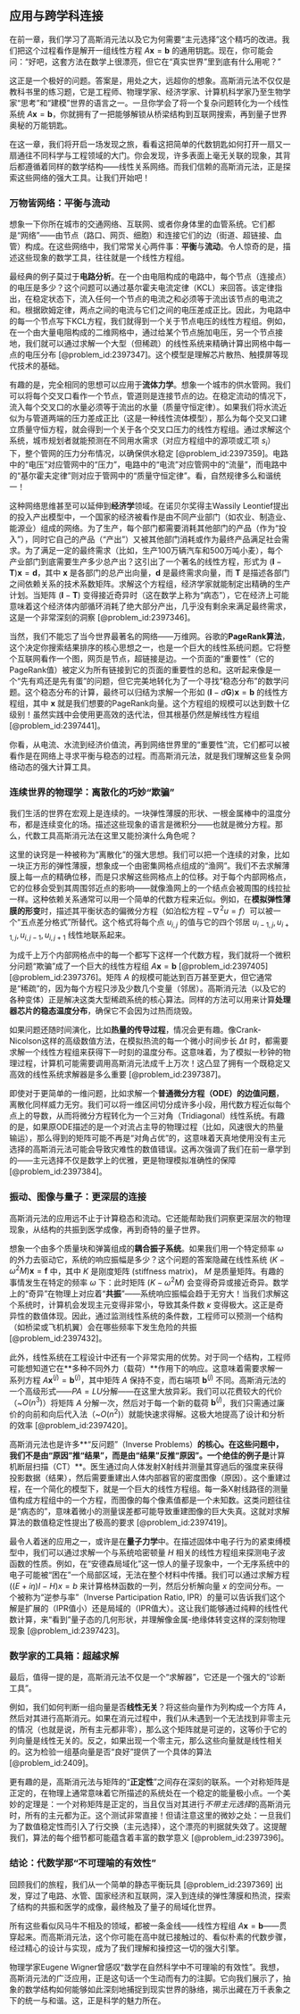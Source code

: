 ## 应用与跨学科连接

在前一章，我们学习了高斯消元法以及它为何需要“主元选择”这个精巧的改进。我们把这个过程看作是解开一组线性方程 $A\mathbf{x}=\mathbf{b}$ 的通用钥匙。现在，你可能会问：“好吧，这套方法在数学上很漂亮，但它在“真实世界”里到底有什么用呢？”

这正是一个极好的问题。答案是，用处之大，远超你的想象。高斯消元法不仅仅是教科书里的练习题，它是工程师、物理学家、经济学家、计算机科学家乃至生物学家“思考”和“建模”世界的语言之一。一旦你学会了将一个复杂问题转化为一个线性系统 $A\mathbf{x}=\mathbf{b}$，你就拥有了一把能够解锁从桥梁结构到互联网搜索，再到量子世界奥秘的万能钥匙。

在这一章，我们将开启一场发现之旅，看看这把简单的代数钥匙如何打开一扇又一扇通往不同科学与工程领域的大门。你会发现，许多表面上毫无关联的现象，其背后都遵循着同样的数学结构——线性关系网络。而我们信赖的高斯消元法，正是探索这些网络的强大工具。让我们开始吧！

### 万物皆网络：平衡与流动

想象一下你所在城市的交通网络、互联网、或者你身体里的血管系统。它们都是“网络”——由节点（路口、网页、细胞）和连接它们的边（街道、超链接、血管）构成。在这些网络中，我们常常关心两件事：**平衡**与**流动**。令人惊奇的是，描述这些现象的数学工具，往往就是一个线性方程组。

最经典的例子莫过于**电路分析**。在一个由电阻构成的电路中，每个节点（连接点）的电压是多少？这个问题可以通过基尔霍夫电流定律（KCL）来回答。该定律指出，在稳定状态下，流入任何一个节点的电流之和必须等于流出该节点的电流之和。根据欧姆定律，两点之间的电流与它们之间的电压差成正比。因此，为电路中的每一个节点写下KCL方程，我们就得到一个关于节点电压的线性方程组。例如，在一个由大量电阻构成的二维网格中，通过给某个节点施加电压，另一个节点接地，我们就可以通过求解一个大型（但稀疏）的线性系统来精确计算出网格中每一点的电压分布 [@problem_id:2397347]。这个模型是理解芯片散热、触摸屏等现代技术的基础。

有趣的是，完全相同的思想可以应用于**流体力学**。想象一个城市的供水管网。我们可以将每个交叉口看作一个节点，管道则是连接节点的边。在稳定流动的情况下，流入每个交叉口的水量必须等于流出的水量（质量守恒定律）。如果我们将水流近似为与管道两端的压力差成正比（这是一种线性流体模型），那么为每个交叉口建立质量守恒方程，就会得到一个关于各个交叉口压力的线性方程组。通过求解这个系统，城市规划者就能预测在不同用水需求（对应方程组中的源项或汇项 $s_i$）下，整个管网的压力分布情况，以确保供水稳定 [@problem_id:2397359]。电路中的“电压”对应管网中的“压力”，电路中的“电流”对应管网中的“流量”，而电路中的“基尔霍夫定律”则对应于管网中的“质量守恒定律”。看，自然规律多么和谐统一！

这种网络思维甚至可以延伸到**经济学**领域。在诺贝尔奖得主Wassily Leontief提出的投入产出模型中，一个国家的经济被看作是由不同产业部门（如农业、制造业、能源业）组成的网络。为了生产，每个部门都需要消耗其他部门的产品（作为“投入”），同时它自己的产品（“产出”）又被其他部门消耗或作为最终产品满足社会需求。为了满足一定的最终需求（比如，生产100万辆汽车和500万吨小麦），每个产业部门到底需要生产多少总产出？这引出了一个著名的线性方程，形式为 $(\mathbf{I} - \mathbf{T})\mathbf{x} = \mathbf{d}$，其中 $\mathbf{x}$ 是各部门的总产出向量，$\mathbf{d}$ 是最终需求向量，而 $\mathbf{T}$ 是描述各部门之间依赖关系的技术系数矩阵。求解这个方程组，经济学家就能制定出精确的生产计划。当矩阵 $(\mathbf{I} - \mathbf{T})$ 变得接近奇异时（这在数学上称为“病态”），它在经济上可能意味着这个经济体内部循环消耗了绝大部分产出，几乎没有剩余来满足最终需求，这是一个非常深刻的洞察 [@problem_id:2397346]。

当然，我们不能忘了当今世界最著名的网络——万维网。谷歌的**PageRank算法**，这个决定你搜索结果排序的核心思想之一，也是一个巨大的线性系统问题。它将整个互联网看作一个图，网页是节点，超链接是边。一个页面的“重要性”（它的PageRank值）被定义为所有链接到它的页面的重要性的总和。这听起来像是一个“先有鸡还是先有蛋”的问题，但它完美地转化为了一个寻找“稳态分布”的数学问题。这个稳态分布的计算，最终可以归结为求解一个形如 $(\mathbf{I} - d\mathbf{G})\mathbf{x} = \mathbf{b}$ 的线性方程组，其中 $\mathbf{x}$ 就是我们想要的PageRank向量。这个方程组的规模可以达到数十亿级别！虽然实践中会使用更高效的迭代法，但其根基仍然是解线性方程组 [@problem_id:2397441]。

你看，从电流、水流到经济价值流，再到网络世界里的“重要性”流，它们都可以被看作是在网络上寻求平衡与稳态的过程。而高斯消元法，就是我们理解这些复杂网络动态的强大计算工具。

### 连续世界的物理学：离散化的巧妙“欺骗”

我们生活的世界在宏观上是连续的。一块弹性薄膜的形状、一根金属棒中的温度分布，都是连续变化的场。描述这些现象的语言是微积分——也就是微分方程。那么，代数工具高斯消元法在这里又能扮演什么角色呢？

这里的诀窍是一种被称为“离散化”的强大思想。我们可以把一个连续的对象，比如一块正方形的弹性薄膜，想象成一个由密集网格点组成的“渔网”。我们不去求解薄膜上每一点的精确位移，而是只求解这些网格点上的位移。对于每个内部网格点，它的位移会受到其周围邻近点的影响——就像渔网上的一个结点会被周围的线拉扯一样。这种依赖关系通常可以用一个简单的代数方程来近似。例如，在**模拟弹性薄膜的形变**时，描述其平衡状态的偏微分方程（如泊松方程 $-\nabla^2 u = f$）可以被一个“五点差分格式”所替代。这个格式将每个点 $u_{i,j}$ 的值与它的四个邻居 $u_{i-1,j}, u_{i+1,j}, u_{i,j-1}, u_{i,j+1}$ 线性地联系起来。

为成千上万个内部网格点中的每一个都写下这样一个代数方程，我们就将一个微积分问题“欺骗”成了一个巨大的线性方程组 $A\mathbf{x}=\mathbf{b}$ [@problem_id:2397405] [@problem_id:2397376]。矩阵 $A$ 的规模可能达到百万甚至更大，但它通常是“稀疏”的，因为每个方程只涉及少数几个变量（邻居）。高斯消元法（以及它的各种变体）正是解决这类大型稀疏系统的核心算法。同样的方法可以用来计算**处理器芯片的稳态温度分布**，确保它不会因为过热而烧毁。

如果问题还随时间演化，比如**热量的传导过程**，情况会更有趣。像Crank-Nicolson这样的高级数值方法，在模拟热流的每一个微小时间步长 $\Delta t$ 时，都需要求解一个线性方程组来获得下一时刻的温度分布。这意味着，为了模拟一秒钟的物理过程，计算机可能需要调用高斯消元法成千上万次！这凸显了拥有一个既稳定又高效的线性系统求解器是多么重要 [@problem_id:2397387]。

即使对于更简单的一维问题，比如求解一个**普通微分方程（ODE）的边值问题**，离散化同样威力无穷。我们可以将一维区间切分成许多小段，用代数方程近似每个点上的导数，从而将微分方程转化为一个三对角（Tridiagonal）线性系统。有趣的是，如果原ODE描述的是一个对流占主导的物理过程（比如，风速很大的热量输运），那么得到的矩阵可能不再是“对角占优”的，这意味着天真地使用没有主元选择的高斯消元法可能会导致灾难性的数值错误。这再次强调了我们在前一章学到的——主元选择不仅是数学上的优雅，更是物理模拟准确性的保障 [@problem_id:2397384]。

### 振动、图像与量子：更深层的连接

高斯消元法的应用远不止于计算稳态和流动。它还能帮助我们洞察更深层次的物理现象，从结构的共振到医学成像，再到奇特的量子世界。

想象一个由多个质量块和弹簧组成的**耦合振子系统**。如果我们用一个特定频率 $\omega$ 的外力去驱动它，系统的响应振幅是多少？这个问题的答案隐藏在线性系统 $(K - \omega^2 M)\mathbf{x} = \mathbf{f}$ 中，其中 $K$ 是刚度矩阵 (stiffness matrix)， $M$ 是质量矩阵。有趣的事情发生在特定的频率 $\omega$ 下：此时矩阵 $(K - \omega^2 M)$ 会变得奇异或接近奇异。数学上的“奇异”在物理上对应着“**共振**”——系统响应振幅会趋于无穷大！当我们求解这个系统时，计算机会发现主元变得非常小，导致其条件数 $\kappa$ 变得极大。这正是奇异性的数值体现。因此，通过监测线性系统的条件数，工程师可以预测一个结构（如桥梁或飞机机翼）会在哪些频率下发生危险的共振 [@problem_id:2397432]。

此外，线性系统在工程设计中还有一个非常实用的优势。对于同一个结构，工程师可能想知道它在**多种不同外力（载荷）**作用下的响应。这意味着需要求解一系列方程 $A\mathbf{x}^{(j)} = \mathbf{b}^{(j)}$，其中矩阵 $A$ 保持不变，而右端项 $\mathbf{b}^{(j)}$ 不同。高斯消元法的一个高级形式——$PA=LU$分解——在这里大放异彩。我们可以花费较大的代价（~$O(n^3)$）将矩阵 $A$ 分解一次，然后对于每一个新的载荷 $\mathbf{b}^{(j)}$，我们只需通过廉价的向前和向后代入法（~$O(n^2)$）就能快速求得解。这极大地提高了设计和分析的效率 [@problem_id:2397420]。

高斯消元法也是许多**“反问题”（Inverse Problems）**的核心。在这些问题中，我们不是由“原因”推“结果”，而是由“结果”反推“原因”。一个绝佳的例子是**计算机断层扫描（CT）**。医生通过向人体发射X射线并测量其穿過后的强度来获得投影数据（结果），然后需要重建出人体内部器官的密度图像（原因）。这个重建过程，在一个简化的模型下，就是一个巨大的线性方程组。每一条X射线路径的测量值构成方程组中的一个方程，而图像的每个像素值都是一个未知数。这类问题往往是“病态的”，意味着微小的测量误差都可能导致重建图像的巨大失真。这就对求解算法的数值稳定性提出了极高的要求 [@problem_id:2397419]。

最令人着迷的应用之一，或许是在**量子力学**中。在描述固体中电子行为的紧束缚模型中，我们可以通过求解一个与系统哈密顿量 $H$ 相关的线性方程组来探测电子波函数的性质。例如，在“安德森局域化”这一惊人的量子现象中，一个无序系统中的电子可能被“困在”一个局部区域，无法在整个材料中传播。我们可以通过求解方程 $((E+i\eta)I - H)x = b$ 来计算格林函数的一列，然后分析解向量 $x$ 的空间分布。一个被称为“逆参与率”（Inverse Participation Ratio, IPR）的量可以告诉我们这个解是扩展的（IPR值小）还是局域的（IPR值大）。这让我们能够通过纯粹的线性代数计算，来“看到”量子态的几何形状，并理解像金属-绝缘体转变这样的深刻物理现象 [@problem_id:2397423]。

### 数学家的工具箱：超越求解

最后，值得一提的是，高斯消元法不仅是一个“求解器”，它还是一个强大的“诊断工具”。

例如，我们如何判断一组向量是否**线性无关**？将这些向量作为列构成一个方阵 $A$，然后对其进行高斯消元。如果在消元过程中，我们从未遇到一个无法找到非零主元的情况（也就是说，所有主元都非零），那么这个矩阵就是可逆的，这等价于它的列向量是线性无关的。反之，如果出现一个零主元，那么这些向量就是线性相关的。这为检验一组基向量是否“良好”提供了一个具体的算法 [@problem_id:2409]。

更有趣的是，高斯消元法与矩阵的“**正定性**”之间存在深刻的联系。一个对称矩阵是正定的，在物理上通常意味着它所描述的系统处在一个稳定的能量极小点。一个美妙的定理是：一个对称矩阵是正定的，当且仅当对其进行*不带主元选择*的高斯消元时，所有的主元都为正。这个测试非常直接！但请注意这里的微妙之处：一旦我们为了数值稳定性而引入了行交换（主元选择），这个漂亮的判据就失效了。这提醒我们，算法的每个细节都可能蕴含着丰富的数学意义 [@problem_id:2397396]。

### 结论：代数学那“不可理喻的有效性”

回顾我们的旅程，我们从一个简单的静态平衡玩具 [@problem_id:2397369] 出发，穿过了电路、水管、国家经济和互联网，深入到连续的弹性薄膜和热流，探索了结构的共振和医学的成像，最终触及了量子的局域化世界。

所有这些看似风马牛不相及的领域，都被一条金线——线性方程组 $A\mathbf{x}=\mathbf{b}$——贯穿起来。而高斯消元法，这个你可能在高中就已接触过的、看似朴素的代数步骤，经过精心的设计与实现，成为了我们理解和操控这一切的强大引擎。

物理学家Eugene Wigner曾感叹“数学在自然科学中不可理喻的有效性”。我想，高斯消元法的广泛应用，正是这句话一个生动而有力的注脚。它向我们展示了，抽象的数学结构如何能够如此深刻地捕捉到现实世界的脉络，揭示出藏在万千表象之下的统一与和谐。这，正是科学的魅力所在。